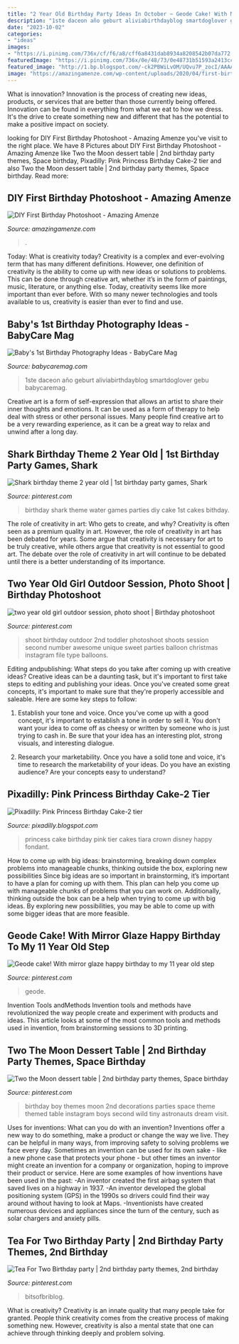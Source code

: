 ```yaml
---
title: "2 Year Old Birthday Party Ideas In October ~ Geode Cake! With Mirror Glaze Happy Birthday To My 11 Year Old Step"
description: "1ste daceon año geburt aliviabirthdayblog smartdoglover gebu babycaremag"
date: "2023-10-02"
categories:
- "ideas"
images:
- "https://i.pinimg.com/736x/cf/f6/a8/cff6a8431dab8934a8208542b07da772.jpg"
featuredImage: "https://i.pinimg.com/736x/0e/48/73/0e48731b51593a2413cc077c0cedcc63.jpg"
featured_image: "http://1.bp.blogspot.com/-ck2PBWiLvOM/UQvu7P_zocI/AAAAAAAAAFc/mlKmjwE_PT0/s1600/princess%2Bcake.jpg"
image: "https://amazingamenze.com/wp-content/uploads/2020/04/first-birthday-photoshoot-300x400.jpg"
---
```



What is innovation?
Innovation is the process of creating new ideas, products, or services that are better than those currently being offered. Innovation can be found in everything from what we eat to how we dress. It's the drive to create something new and different that has the potential to make a positive impact on society.

	

		
looking for DIY First Birthday Photoshoot - Amazing Amenze you've visit to the right place. We have 8 Pictures about DIY First Birthday Photoshoot - Amazing Amenze like Two the Moon dessert table | 2nd birthday party themes, Space birthday, Pixadilly: Pink Princess Birthday Cake-2 tier and also Two the Moon dessert table | 2nd birthday party themes, Space birthday. Read more:
		
    
## DIY First Birthday Photoshoot - Amazing Amenze

<img loading=lazy src="https://amazingamenze.com/wp-content/uploads/2020/04/first-birthday-photoshoot-300x400.jpg" onerror="this.onerror=null;this.src='https://tse1.mm.bing.net/th?id=OIP.dVmAyO6qQ_1eiQRG7qM8wwAAAA&amp;pid=15.1';" alt="DIY First Birthday Photoshoot - Amazing Amenze">

_Source: amazingamenze.com_

>. 

	

Today: What is creativity today?
Creativity is a complex and ever-evolving term that has many different definitions. However, one definition of creativity is the ability to come up with new ideas or solutions to problems. This can be done through creative art, whether it’s in the form of paintings, music, literature, or anything else. Today, creativity seems like more important than ever before. With so many newer technologies and tools available to us, creativity is easier than ever to find and use.

    
## Baby&#039;s 1st Birthday Photography Ideas - BabyCare Mag

<img loading=lazy src="https://www.babycaremag.com/wp-content/uploads/2017/11/686f461f1db2e8bbc6ac433f113c48d1.jpg" onerror="this.onerror=null;this.src='https://tse4.mm.bing.net/th?id=OIP.g8jdZJ94rU6apHgQdU6ZIAHaLH&amp;pid=15.1';" alt="Baby&#039;s 1st Birthday Photography Ideas - BabyCare Mag">

_Source: babycaremag.com_

>1ste daceon año geburt aliviabirthdayblog smartdoglover gebu babycaremag. 

	

Creative art is a form of self-expression that allows an artist to share their inner thoughts and emotions. It can be used as a form of therapy to help deal with stress or other personal issues. Many people find creative art to be a very rewarding experience, as it can be a great way to relax and unwind after a long day.

    
## Shark Birthday Theme 2 Year Old | 1st Birthday Party Games, Shark

<img loading=lazy src="https://i.pinimg.com/736x/84/29/ee/8429ee44592beb284cf34cceb66a54af.jpg" onerror="this.onerror=null;this.src='https://tse3.mm.bing.net/th?id=OIP.thEsr4__rblqn9Hc4wrseQHaJ3&amp;pid=15.1';" alt="Shark birthday theme 2 year old | 1st birthday party games, Shark">

_Source: pinterest.com_

>birthday shark theme water games parties diy cake 1st cakes bithday. 

	

The role of creativity in art: Who gets to create, and why?
Creativity is often seen as a premium quality in art. However, the role of creativity in art has been debated for years. Some argue that creativity is necessary for art to be truly creative, while others argue that creativity is not essential to good art. The debate over the role of creativity in art will continue to be debated until there is a better understanding of its importance.

    
## Two Year Old Girl Outdoor Session, Photo Shoot | Birthday Photoshoot

<img loading=lazy src="https://i.pinimg.com/736x/ed/39/ea/ed39eaf7735a4264a9eacb968946b4cb--christmas-photo-shoot-christmas-photography.jpg" onerror="this.onerror=null;this.src='https://tse3.mm.bing.net/th?id=OIP.JZsZn6islUgo9OOqqxkGuQHaLH&amp;pid=15.1';" alt="two year old girl outdoor session, photo shoot | Birthday photoshoot">

_Source: pinterest.com_

>shoot birthday outdoor 2nd toddler photoshoot shoots session second number awesome unique sweet parties balloon christmas instagram file type balloons. 

	

Editing andpublishing: What steps do you take after coming up with creative ideas?
Creative ideas can be a daunting task, but it's important to first take steps to editing and publishing your ideas. Once you've created some great concepts, it's important to make sure that they're properly accessible and saleable. Here are some key steps to follow:
1. Establish your tone and voice. Once you've come up with a good concept, it's important to establish a tone in order to sell it. You don't want your idea to come off as cheesy or written by someone who is just trying to cash in. Be sure that your idea has an interesting plot, strong visuals, and interesting dialogue.

2. Research your marketability. Once you have a solid tone and voice, it's time to research the marketability of your ideas. Do you have an existing audience? Are your concepts easy to understand?

    
## Pixadilly: Pink Princess Birthday Cake-2 Tier

<img loading=lazy src="http://1.bp.blogspot.com/-ck2PBWiLvOM/UQvu7P_zocI/AAAAAAAAAFc/mlKmjwE_PT0/s1600/princess%2Bcake.jpg" onerror="this.onerror=null;this.src='https://tse3.mm.bing.net/th?id=OIP.KXSTkA9PowKBAMjmPI10zQHaJ4&amp;pid=15.1';" alt="Pixadilly: Pink Princess Birthday Cake-2 tier">

_Source: pixadilly.blogspot.com_

>princess cake birthday pink tier cakes tiara crown disney happy fondant. 

	

How to come up with big ideas: brainstorming, breaking down complex problems into manageable chunks, thinking outside the box, exploring new possibilities
Since big ideas are so important in brainstorming, it’s important to have a plan for coming up with them. This plan can help you come up with manageable chunks of problems that you can work on. Additionally, thinking outside the box can be a help when trying to come up with big ideas. By exploring new possibilities, you may be able to come up with some bigger ideas that are more feasible.

    
## Geode Cake! With Mirror Glaze Happy Birthday To My 11 Year Old Step

<img loading=lazy src="https://i.pinimg.com/736x/0e/48/73/0e48731b51593a2413cc077c0cedcc63.jpg" onerror="this.onerror=null;this.src='https://tse4.mm.bing.net/th?id=OIP.r8iEBzvfY0tB9nRuzkgEGgHaJ3&amp;pid=15.1';" alt="Geode cake! With mirror glaze happy birthday to my 11 year old step">

_Source: pinterest.com_

>geode. 

	

Invention Tools andMethods
Invention tools and methods have revolutionized the way people create and experiment with products and ideas. This article looks at some of the most common tools and methods used in invention, from brainstorming sessions to 3D printing.

    
## Two The Moon Dessert Table | 2nd Birthday Party Themes, Space Birthday

<img loading=lazy src="https://i.pinimg.com/736x/bf/40/30/bf4030d08fc61e0ff8116253573ab135.jpg" onerror="this.onerror=null;this.src='https://tse3.mm.bing.net/th?id=OIP.44Jlw27iLb6le48_WUzc4QHaJ3&amp;pid=15.1';" alt="Two the Moon dessert table | 2nd birthday party themes, Space birthday">

_Source: pinterest.com_

>birthday boy themes moon 2nd decorations parties space theme themed table instagram boys second wild tiny astronauts dream visit. 

	

Uses for inventions: What can you do with an invention?
Inventions offer a new way to do something, make a product or change the way we live. They can be helpful in many ways, from improving safety to solving problems we face every day. Sometimes an invention can be used for its own sake - like a new phone case that protects your phone - but other times an inventor might create an invention for a company or organization, hoping to improve their product or service. Here are some examples of how inventions have been used in the past: 
-An inventor created the first airbag system that saved lives on a highway in 1937.
-An inventor developed the global positioning system (GPS) in the 1990s so drivers could find their way around without having to look at Maps.
-Inventionists have created numerous devices and appliances since the turn of the century, such as solar chargers and anxiety pills.

    
## Tea For Two Birthday Party | 2nd Birthday Party Themes, 2nd Birthday

<img loading=lazy src="https://i.pinimg.com/736x/cf/f6/a8/cff6a8431dab8934a8208542b07da772.jpg" onerror="this.onerror=null;this.src='https://tse3.mm.bing.net/th?id=OIP.ogUIM5kpNSkXnT6dZ1HtvwHaLG&amp;pid=15.1';" alt="Tea For Two Birthday party | 2nd birthday party themes, 2nd birthday">

_Source: pinterest.com_

>bitsofbriblog. 

	

What is creativity?
Creativity is an innate quality that many people take for granted. People think creativity comes from the creative process of making something new. However, creativity is also a mental state that one can achieve through thinking deeply and problem solving.

